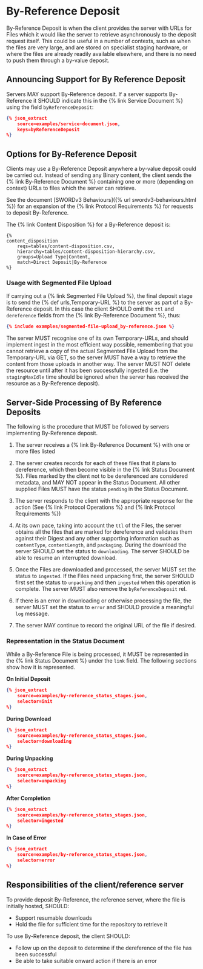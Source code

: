 # By-Reference Deposit

By-Reference Deposit is when the client provides the server with URLs for Files which it would like the server to retrieve asynchronously 
to the deposit request itself.  This could be useful in a number of contexts, such as when the files are very large, and are stored on 
specialist staging hardware, or where the files are already readily available elsewhere, and there is no need to push them through a 
by-value deposit.

## Announcing Support for By Reference Deposit

Servers MAY support By-Reference deposit.  If a server supports By-Reference it SHOULD indicate this in the {% link Service Document %} 
using the field `byReferenceDeposit`:

```json
{% json_extract
    source=examples/service-document.json,
    keys=byReferenceDeposit
%}
```


## Options for By-Reference Deposit

Clients may use a By-Reference Deposit anywhere a by-value deposit could be carried out.  Instead of sending any Binary content, the 
client sends the {% link By-Reference Document %} containing one or more (depending on context) URLs to files which the server can
retrieve.

See the document [SWORDv3 Behaviours]({% url swordv3-behaviours.html %}) for an expansion of the {% link Protocol Requirements %} for 
requests to deposit By-Reference.

The {% link Content Disposition %} for a By-Reference deposit is:

```
{%
content_disposition
    reqs=tables/content-disposition.csv,
    hierarchy=tables/content-disposition-hierarchy.csv,
    groups=Upload Type|Content,
    match=Direct Deposit|By-Reference
%}
```

### Usage with Segmented File Upload

If carrying out a {% link Segmented File Upload %}, the final deposit stage is to send the {% def urls,Temporary-URL %} to the server 
as part of a By-Reference deposit.  In this case the client SHOULD omit the `ttl` and `dereference` fields from the
{% link By-Reference Document %}, thus:

```json
{% include examples/segmented-file-upload_by-reference.json %}
```

The server MUST recognise one of its own Temporary-URLs, and should implement ingest in the most efficient way possible, remembering that
you cannot retrieve a copy of the actual Segmented File Upload from the Temporary-URL via GET, so the server MUST have a way to retrieve the content
from those uploads in another way.  The server MUST NOT delete the resource
until after it has been successfully ingested (i.e. the `stagingMaxIdle` time should be ignored when the server has received the resource
as a By-Reference deposit).

## Server-Side Processing of By Reference Deposits

The following is the procedure that MUST be followed by servers implementing By-Reference deposit.

1. The server receives a {% link By-Reference Document %} with one or more files listed

2. The server creates records for each of these files that it plans to dereference, which then become visible in the 
{% link Status Document %}.  Files marked by the client not to be dereferenced are considered metadata, and MAY NOT appear in the Status 
Document.  All other supplied Files MUST have the status `pending` in the Status Document.

3. The server responds to the client with the appropriate response for the action (See {% link Protocol Operations %} and {% link Protocol Requirements %})

4. At its own pace, taking into account the `ttl` of the Files, the server obtains all the files that are marked for dereference and 
validates them against their Digest and any other supporting information such as `contentType`, `contentLength`, and `packaging`.  During 
the download the server SHOULD set the status to `downloading`.  The server SHOULD be able to resume an interrupted download.

5. Once the Files are downloaded and processed, the server MUST set the status to `ingested`.  If the Files need unpacking first, the 
server SHOULD first set the status to `unpacking` and then `ingested` when this operation is complete.  The server MUST also remove the 
`byReferenceDeposit` rel.

6. If there is an error in downloading or otherwise processing the file, the server MUST set the status to `error` and SHOULD provide a 
meaningful `log` message.

7. The server MAY continue to record the original URL of the file if desired.


### Representation in the Status Document

While a By-Reference File is being processed, it MUST be represented in the {% link Status Document %} under the `link` field.  The
following sections show how it is represented.

**On Initial Deposit**

```json
{% json_extract
    source=examples/by-reference_status_stages.json,
    selector=init
%}
```

**During Download**

```json
{% json_extract
    source=examples/by-reference_status_stages.json,
    selector=downloading
%}
```

**During Unpacking**

```json
{% json_extract
    source=examples/by-reference_status_stages.json,
    selector=unpacking
%}
```

**After Completion**

```json
{% json_extract
    source=examples/by-reference_status_stages.json,
    selector=ingested
%}
```

**In Case of Error**

```json
{% json_extract
    source=examples/by-reference_status_stages.json,
    selector=error
%}
```

## Responsibilities of the client/reference server

To provide deposit By-Reference, the reference server, where the file is initially hosted, SHOULD:

* Support resumable downloads
* Hold the file for sufficient time for the repository to retrieve it

To use By-Reference deposit, the client SHOULD:

* Follow up on the deposit to determine if the dereference of the file has been successful
* Be able to take suitable onward action if there is an error

